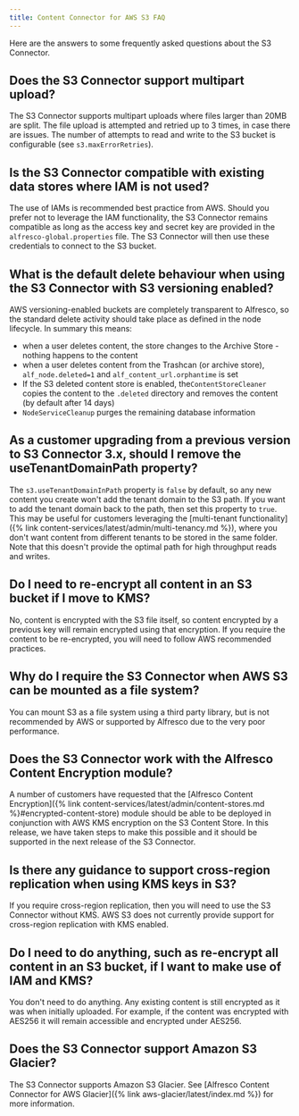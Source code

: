 ```yaml
---
title: Content Connector for AWS S3 FAQ
---
```


Here are the answers to some frequently asked questions about the S3 Connector.

## Does the S3 Connector support multipart upload?

The S3 Connector supports multipart uploads where files larger than 20MB are split. The file upload is attempted and retried up to 3 times, in case there are issues. The number of attempts to read and write to the S3 bucket is configurable (see `s3.maxErrorRetries`).

## Is the S3 Connector compatible with existing data stores where IAM is not used?

The use of IAMs is recommended best practice from AWS. Should you prefer not to leverage the IAM functionality, the S3 Connector remains compatible as long as the access key and secret key are provided in the `alfresco-global.properties` file. The S3 Connector will then use these credentials to connect to the S3 bucket.

## What is the default delete behaviour when using the S3 Connector with S3 versioning enabled?

AWS versioning-enabled buckets are completely transparent to Alfresco, so the standard delete activity should take place as defined in the node lifecycle. In summary this means:

* when a user deletes content, the store changes to the Archive Store - nothing happens to the content
* when a user deletes content from the Trashcan (or archive store), `alf_node.deleted=1` and `alf_content_url.orphantime` is set
* If the S3 deleted content store is enabled, the`ContentStoreCleaner` copies the content to the `.deleted` directory and removes the content (by default after 14 days)
* `NodeServiceCleanup` purges the remaining database information

## As a customer upgrading from a previous version to S3 Connector 3.x, should I remove the useTenantDomainPath property?

The `s3.useTenantDomainInPath` property is `false` by default, so any new content you create won't add the tenant domain to the S3 path. If you want to add the tenant domain back to the path, then set this property to `true`. This may be useful for customers leveraging the [multi-tenant functionality]({% link content-services/latest/admin/multi-tenancy.md %}), where you don't want content from different tenants to be stored in the same folder. Note that this doesn't provide the optimal path for high throughput reads and writes.

## Do I need to re-encrypt all content in an S3 bucket if I move to KMS?

No, content is encrypted with the S3 file itself, so content encrypted by a previous key will remain encrypted using that encryption. If you require the content to be re-encrypted, you will need to follow AWS recommended practices.

## Why do I require the S3 Connector when AWS S3 can be mounted as a file system?

You can mount S3 as a file system using a third party library, but is not recommended by AWS or supported by Alfresco due to the very poor performance.

## Does the S3 Connector work with the Alfresco Content Encryption module?

A number of customers have requested that the [Alfresco Content Encryption]({% link content-services/latest/admin/content-stores.md %}#encrypted-content-store) module should be able to be deployed in conjunction with AWS KMS encryption on the S3 Content Store. In this release, we have taken steps to make this possible and it should be supported in the next release of the S3 Connector.

## Is there any guidance to support cross-region replication when using KMS keys in S3?

If you require cross-region replication, then you will need to use the S3 Connector without KMS. AWS S3 does not currently provide support for cross-region replication with KMS enabled.

## Do I need to do anything, such as re-encrypt all content in an S3 bucket, if I want to make use of IAM and KMS?

You don't need to do anything. Any existing content is still encrypted as it was when initially uploaded. For example, if the content was encrypted with AES256 it will remain accessible and encrypted under AES256.

## Does the S3 Connector support Amazon S3 Glacier?

The S3 Connector supports Amazon S3 Glacier. See [Alfresco Content Connector for AWS Glacier]({% link aws-glacier/latest/index.md %}) for more information.
